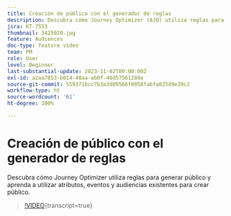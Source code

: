 ```yaml
---
title: Creación de público con el generador de reglas
description: Descubra cómo Journey Optimizer (AJO) utiliza reglas para generar público y aprenda a utilizar atributos, eventos y audiencias existentes para crear público.
jira: KT-7553
thumbnail: 3425020.jpg
feature: Audiences
doc-type: feature video
team: PM
role: User
level: Beginner
last-substantial-update: 2023-11-02T00:00:00Z
exl-id: a2aa7853-b014-48aa-ab0f-46d57561288e
source-git-commit: 559371bcc7b3e3d09566f0058fa6fa825d9e39c2
workflow-type: ht
source-wordcount: '61'
ht-degree: 100%

---
```


# Creación de público con el generador de reglas

Descubra cómo Journey Optimizer utiliza reglas para generar público y aprenda a utilizar atributos, eventos y audiencias existentes para crear público.

>[!VIDEO](https://video.tv.adobe.com/v/3430332?quality=12&learn=on&captions=spa){transcript=true}
